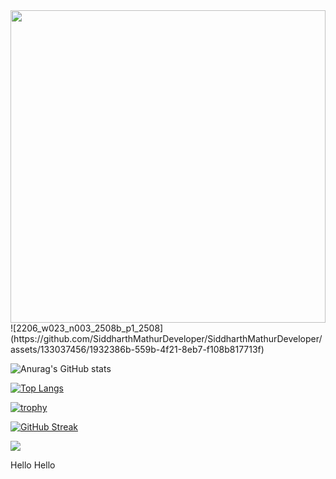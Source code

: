 <img src="https://media.giphy.com/media/llarwdtFqG63IlqUR1/giphy.gif" width="100%" height="500px"/>
![2206_w023_n003_2508b_p1_2508](https://github.com/SiddharthMathurDeveloper/SiddharthMathurDeveloper/assets/133037456/1932386b-559b-4f21-8eb7-f108b817713f)



![Anurag's GitHub stats](https://github-readme-stats.vercel.app/api?username=SiddharthMathurDeveloper&show_icons=true&theme=radical)


[![Top Langs](https://github-readme-stats.vercel.app/api/top-langs/?username=SiddharthMathurDeveloper&layout=pie)](https://github.com/anuraghazra/github-readme-stats)

[![trophy](https://github-profile-trophy.vercel.app/?username=SiddharthMathurDeveloper&theme=darkhub&no-frame=true)](https://github.com/ryo-ma/github-profile-trophy)


[![GitHub Streak](https://github-readme-streak-stats.herokuapp.com/?user=SiddharthMathurDeveloper)](https://git.io/streak-stats)

![](https://komarev.com/ghpvc/?username=SiddharthMathurDeveloper)


Hello Hello
